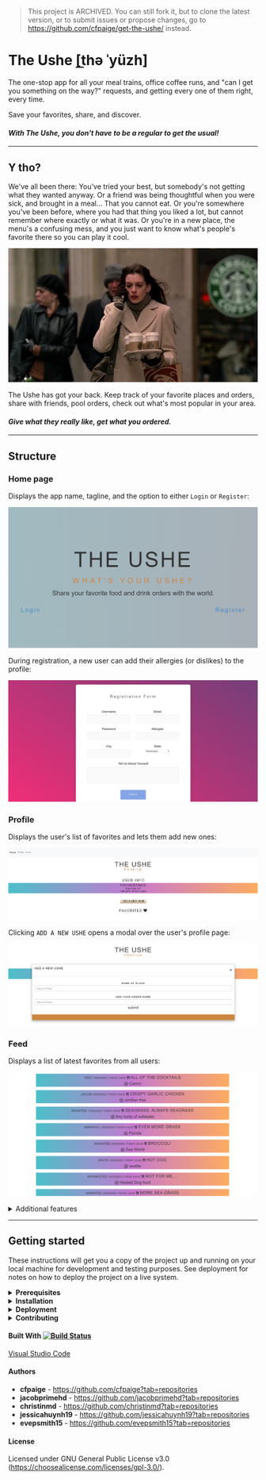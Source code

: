 > This project is ARCHIVED. You can still fork it, but to clone the latest version, or to submit issues or propose changes, go to https://github.com/cfpaige/get-the-ushe/ instead.

# The Ushe \[t͟hə ˈyüzh]

The one-stop app for all your meal trains, office coffee runs, and "can I get you something on the way?" requests, and getting every one of them right, every time.

Save your favorites, share, and discover. 

#### _With The Ushe, you don't have to be a regular to get the usual!_

------------------------------------

## Y tho?

We've all been there: You've tried your best, but somebody's not getting what they wanted anyway. Or a friend was being thoughtful when you were sick, and brought in a meal... That you cannot eat. Or you're somewhere you've been before, where you had that thing you liked a lot, but cannot remember where exactly or what it was. Or you're in a new place, the menu's a confusing mess, and you just want to know what's people's favorite there so you can play it cool.

![Still from The Devil Wears Prada with Anne Hathaway talking on the phone and carrying a tray of four coffees](/devil-prada-coffee-run.jpg)

The Ushe has got your back. Keep track of your favorite places and orders, share with friends, pool orders, check out what's most popular in your area. 

#### _Give what they really like, get what you ordered._

------------------------------------

## Structure

### Home page

  Displays the app name, tagline, and the option to either `Login` or `Register`:

![Screenshot of The Ushe Home page](/the-ushe-home.png)

  During registration, a new user can add their allergies (or dislikes) to the profile:

![Screenshot of The Ushe Registration modal](/the-ushe-registration.png)


### Profile

  Displays the user's list of favorites and lets them add new ones:

![Screenshot of The Ushe user profile page](/the-ushe-profile.png)

  Clicking `ADD A NEW USHE` opens a modal over the user's profile page:

![Screenshot of The Ushe user profile page with the new ushe modal open](/the-ushe-new-order.png)


### Feed

  Displays a list of latest favorites from all users:

![Screenshot of The Ushe feed showing a list of favorite orders from various users](/the-ushe-feed.png)


<div>
  <details>
   <summary>Additional features</summary>
<br>

This version of the app is a proof of concept and was archived in the form in which it was presented. At that time, it was missing several necessary features:

- authentication rules to redirect logged-in users to the local feed instead of login/registration view of the Home page (no automatic user logout)
- profile functionality (ability to edit or delete one's favorites or profile, ability to log out)
- sorting own favorites by location or type
- feed filtering by location or type
- social functionality (linking with friends, creating order pools, liking others' orders, chat/commenting)
- About/Contact page
- Search

To see the latest version, go to https://github.com/cfpaige/get-the-ushe.

</details>
</div>

------------------------------------

## Getting started

These instructions will get you a copy of the project up and running on your local machine for development and testing purposes. See deployment for notes on how to deploy the project on a live system.

<div>
  <details>
   <summary><b>Prerequisites</b></summary>
<br>
The app has been tested on and is compatible with IE 11, Edge 18, Firefox 66, Safari =< 11 12, Opera 60, Chrome 74, iOS =< 10 11 12, and Android =< 3 4*.

\* Most Android devices from 4.4 onwards use Chrome as the default browser, older versions use the original Android stock browser.

Standard system requirements for installation:

|  | Windows requirements | Mac requirements | Linux requirements |
|:---|:---:|:---:|:---:|
|**Operating system**|Windows 7 or later|Mac OS X Yosemite 10.10 or later 64-bit|Ubuntu 12.04+, Debian 8+, openSUSE 12.2+, or Fedora Linux 17+|
|**Processor**|Intel Pentium 4 or later	Intel|Intel Pentium 3 / Athlon 64 or later|
|**Memory**|2 GB minimum, 4 GB recommended|
|**Screen resolution**|1280x1024 or larger|
|**Application window size**|1024x680 or larger|
|**Internet connection**|Required|
</details>
</div>

<div>
  <details>
   <summary><b>Installation</b></summary>
<br>
This repository has been archived. You can still fork it as is here, or clone the latest version from https://github.com/cfpaige/get-the-ushe:

![The Ushe GitHub repository page screencap](/the-ushe-installation.png)

The app's dependencies are:

- apollo-boost
- apollo-server-express
- bcrypt
- body-parser
- concurrently
- cors
- express
- graphql
- graphql-tools
- jwt-decode
- react
- react-apollo
- react-dom
- react-router-dom
- react-scripts
- nodemon

All of them are available as packages that can be installed with `npm` or `bower`, or added with `yarn`. Check out npm documentation for specific instructions. (E.g. for `apollo-boost`: https://www.npmjs.com/package/apollo-boost).

</details>
</div>

<div>
  <details>
   <summary><b>Deployment</b></summary>
<br>

You can deploy within [GitHub](https://pages.github.com/), with [Heroku](https://devcenter.heroku.com/categories/deployment), or on your preferred server. To do the latter, you will need to:

- have access to DNS record management or know the people to contact;
- set up the DNS records and make sure that all the settings are correct;
- set up and test the website on the production server (where it will live);
- set up email;
- back up any old site BuddyApp would be replacing (if applicable) and deploy the new one;

</details>
</div>

<div>
  <details>
   <summary><b>Contributing</b></summary>
<br>
This repository has been archived. To suggest changes or fixes, go to the latest version of the app and use the Issues feature of GitHub there: https://github.com/cfpaige/get-the-ushe

![GitHub Issues menu screencap](/the-ushe-issues.png)

</details>
</div>

#### Built With [![Build Status](https://travis-ci.com/cfpaige/the-ushe.svg?branch=alltogether)](https://travis-ci.com/cfpaige/the-ushe)

[Visual Studio Code](https://code.visualstudio.com/)

#### Authors

- **cfpaige** - https://github.com/cfpaige?tab=repositories
- **jacobprimehd** - https://github.com/jacobprimehd?tab=repositories
- **christinmd** - https://github.com/christinmd?tab=repositories
- **jessicahuynh19** - https://github.com/jessicahuynh19?tab=repositories
- **evepsmith15** - https://github.com/evepsmith15?tab=repositories

#### License

Licensed under GNU General Public License v3.0 (https://choosealicense.com/licenses/gpl-3.0/).
